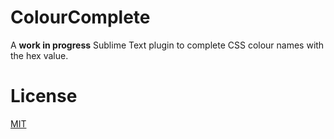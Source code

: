 # ColourComplete

A **work in progress** Sublime Text plugin to complete CSS colour names with the hex value.

# License
[MIT](http://jbrooksuk.mit-license.org)